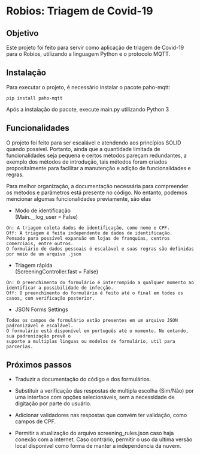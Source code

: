 # Robios: Triagem de Covid-19 

## Objetivo

Este projeto foi feito para servir como aplicação de triagem de Covid-19 para o Robios, utilizando a linguagem Python e o protocolo MQTT.

## Instalação

Para executar o projeto, é necessário instalar o pacote paho-mqtt:
```
pip install paho-mqtt
```
Após a instalação do pacote, execute main.py utilizando Python 3

## Funcionalidades

O projeto foi feito para ser escalável e atendendo aos princípios SOLID quando possível. 
Portanto, ainda que a quantidade limitada de funcionalidades seja pequena e certos métodos pareçam redundantes, 
a exemplo dos métodos de introdução, tais métodos foram criados propositalmente para facilitar a manutenção e adição de funcionalidades e regras. 

Para melhor organização, a documentação necessária para compreender os métodos e parâmetros está presente no código. 
No entanto, podemos mencionar algumas funcionalidades previamente, são elas


- Modo de identificação  
(Main.__log_user = False)
```
On: A triagem coleta dados de identificação, como nome e CPF.
Off: A triagem é feita independente de dados de identificação.
Pensado para possível expansão em lojas de franquias, centros comerciais, entre outros.  
O formulário de dados pessoais é escalável e suas regras são definidas por meio de um arquivo .json  
```
- Triagem rápida  
(ScreeningController.fast = False)
```
On: O preenchimento do formulário é interrompido a qualquer momento ao identificar a possibilidade de infecção.
Off: O preenchimento do formulário é feito até o final em todos os casos, com verificação posterior.
```
- JSON Forms Settings
```
Todos os campos de formulário estão presentes em um arquivo JSON padronizável e escalável.  
O formulário está disponível em português até o momento. No entando, sua padronização prevê o  
suporte a multiplas linguas ou modelos de formulário, util para parcerias.
```

## Próximos passos

- Traduzir a documentação do código e dos formulários.

- Substituir a verificação das respostas de multipla escolha (Sim/Não) por uma interface com opções selecionáveis, sem a necessidade de digitação por parte do usuário.

- Adicionar validadores nas respostas que convém ter validação, como campos de CPF.

- Permitir a atualização do arquivo screening_rules.json caso haja conexão com a internet. Caso contrário, permitir o uso da ultima versão local disponível como forma de manter a independencia da nuvem.

